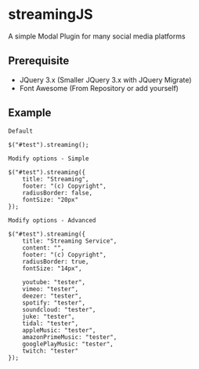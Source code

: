 # streamingJS

A simple Modal Plugin for many social media platforms

## Prerequisite

* JQuery 3.x (Smaller JQuery 3.x with JQuery Migrate)
* Font Awesome (From Repository or add yourself)

## Example

```code
Default

$("#test").streaming();

Modify options - Simple

$("#test").streaming({
    title: "Streaming",
    footer: "(c) Copyright",
    radiusBorder: false,
    fontSize: "20px"
});

Modify options - Advanced

$("#test").streaming({
    title: "Streaming Service",
    content: "",
    footer: "(c) Copyright",
    radiusBorder: true,
    fontSize: "14px",

    youtube: "tester",
    vimeo: "tester",
    deezer: "tester",
    spotify: "tester",
    soundcloud: "tester",
    juke: "tester",
    tidal: "tester",
    appleMusic: "tester",
    amazonPrimeMusic: "tester",
    googlePlayMusic: "tester",
    twitch: "tester"
});
```